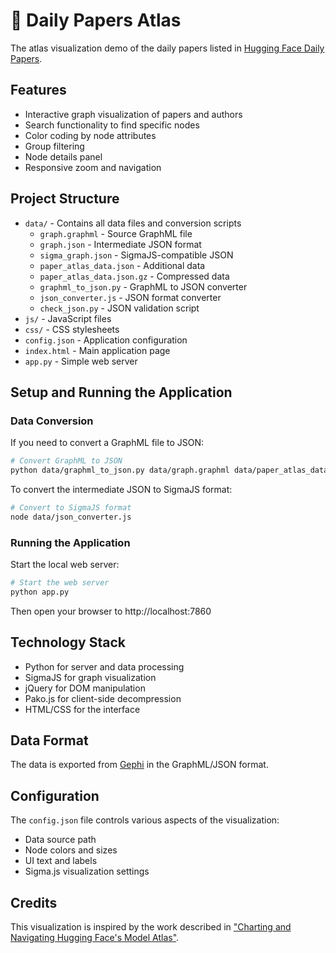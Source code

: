 # 🤗 Daily Papers Atlas

The atlas visualization demo of the daily papers listed in [Hugging Face Daily Papers](https://huggingface.co/papers). 

## Features

- Interactive graph visualization of papers and authors
- Search functionality to find specific nodes
- Color coding by node attributes
- Group filtering
- Node details panel
- Responsive zoom and navigation

## Project Structure

- `data/` - Contains all data files and conversion scripts
  - `graph.graphml` - Source GraphML file
  - `graph.json` - Intermediate JSON format
  - `sigma_graph.json` - SigmaJS-compatible JSON
  - `paper_atlas_data.json` - Additional data
  - `paper_atlas_data.json.gz` - Compressed data
  - `graphml_to_json.py` - GraphML to JSON converter
  - `json_converter.js` - JSON format converter
  - `check_json.py` - JSON validation script
- `js/` - JavaScript files
- `css/` - CSS stylesheets
- `config.json` - Application configuration
- `index.html` - Main application page
- `app.py` - Simple web server

## Setup and Running the Application

### Data Conversion

If you need to convert a GraphML file to JSON:

```bash
# Convert GraphML to JSON
python data/graphml_to_json.py data/graph.graphml data/paper_atlas_data.json data/paper_atlas_data.json.gz
```

To convert the intermediate JSON to SigmaJS format:

```bash
# Convert to SigmaJS format
node data/json_converter.js
```

### Running the Application

Start the local web server:

```bash
# Start the web server
python app.py
```

Then open your browser to http://localhost:7860

## Technology Stack

- Python for server and data processing
- SigmaJS for graph visualization
- jQuery for DOM manipulation
- Pako.js for client-side decompression
- HTML/CSS for the interface

## Data Format

The data is exported from [Gephi](https://gephi.org/) in the GraphML/JSON format.

## Configuration

The `config.json` file controls various aspects of the visualization:
- Data source path
- Node colors and sizes
- UI text and labels
- Sigma.js visualization settings

## Credits

This visualization is inspired by the work described in ["Charting and Navigating Hugging Face's Model Atlas"](https://arxiv.org/abs/2503.10633). 